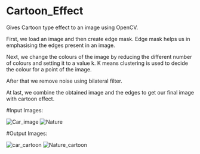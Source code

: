 # Cartoon_Effect
Gives Cartoon type effect to an image using OpenCV. 

First, we load an image and then create edge mask. Edge mask helps us in emphasising the edges present in an image. 

Next, we change the colours of the image by reducing the different number of colours and setting it to a value k. K means clustering is used to decide the colour for a point of the image.

After that we remove noise using bilateral filter.

At last, we combine the obtained image and the edges to get our final image with cartoon effect.

#Input Images:

![Car_image](https://user-images.githubusercontent.com/57368125/208422802-9025d81e-f51e-4faf-9c04-f30b90c94581.jpg)
![Nature](https://user-images.githubusercontent.com/57368125/208423025-7767fb4d-ee9d-4461-889b-047c44b56e4a.jpg)

#Output Images:

![car_cartoon](https://user-images.githubusercontent.com/57368125/208422841-9053f2cc-9bf7-427d-a9bb-e8d91b790c05.jpg)
![Nature_cartoon](https://user-images.githubusercontent.com/57368125/208422985-25914c96-6dc4-4fd4-a01d-e9aab3a97362.jpg)

